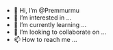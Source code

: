 - 👋 Hi, I’m @Premmurmu
- 👀 I’m interested in ...
- 🌱 I’m currently learning ...
- 💞️ I’m looking to collaborate on ...
- 📫 How to reach me ...

<!---
Premmurmu/Premmurmu is a ✨ special ✨ repository because its `README.md` (this file) appears on your GitHub profile.
You can click the Preview link to take a look at your changes.
--->
